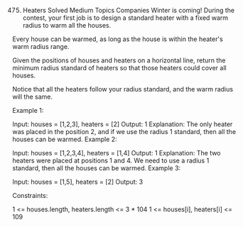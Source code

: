 475. Heaters
     Solved
     Medium
     Topics
     Companies
     Winter is coming! During the contest, your first job is to design a standard heater with a fixed warm radius to warm all the houses.

Every house can be warmed, as long as the house is within the heater's warm radius range.

Given the positions of houses and heaters on a horizontal line, return the minimum radius standard of heaters so that those heaters could cover all houses.

Notice that all the heaters follow your radius standard, and the warm radius will the same.

Example 1:

Input: houses = [1,2,3], heaters = [2]
Output: 1
Explanation: The only heater was placed in the position 2, and if we use the radius 1 standard, then all the houses can be warmed.
Example 2:

Input: houses = [1,2,3,4], heaters = [1,4]
Output: 1
Explanation: The two heaters were placed at positions 1 and 4. We need to use a radius 1 standard, then all the houses can be warmed.
Example 3:

Input: houses = [1,5], heaters = [2]
Output: 3

Constraints:

1 <= houses.length, heaters.length <= 3 \* 104
1 <= houses[i], heaters[i] <= 109
